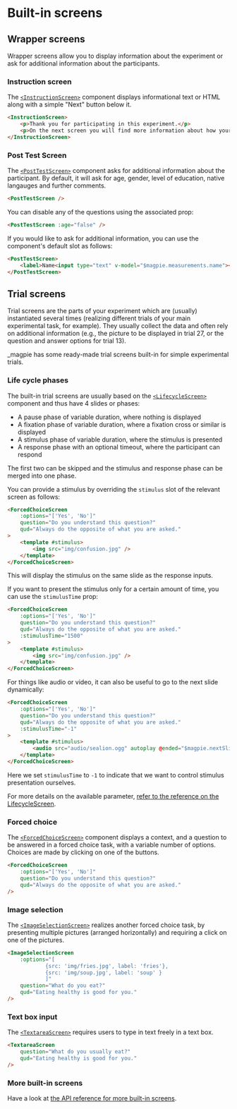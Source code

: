# Built-in screens

## Wrapper screens
Wrapper screens allow you to display information about the experiment or ask for additional information
about the participants.

### Instruction screen
The [`<InstructionScreen>`](https://magpie-reference.netlify.app/#instructionscreen) component displays informational
text or HTML along with a simple "Next" button below it.

```html
<InstructionScreen>
    <p>Thank you for participating in this experiment.</p>
    <p>On the next screen you will find more information about how your data will be used.</p>
</InstructionScreen>
```

### Post Test Screen
The [`<PostTestScreen>`](https://magpie-reference.netlify.app/#posttestscreen) component asks for additional information
about the participant. By default, it will ask for age, gender, level of education, native langauges and further comments.

```html
<PostTestScreen />
```

You can disable any of the questions using the associated prop:

```html
<PostTestScreen :age="false" />
```

If you would like to ask for additional information, you can use the component's default slot as follows:

```html
<PostTestScreen>
    <label>Name<input type="text" v-model="$magpie.measurements.name"></label>
</PostTestScreen>
```

## Trial screens
Trial screens are the parts of your experiment which are (usually) instantiated several times (realizing different
trials of your main experimental task, for example). They usually collect the data and often rely on
additional information (e.g., the picture to be displayed in trial 27, or the question and answer
options for trial 13).

_magpie has some ready-made trial screens built-in for simple experimental trials.

### Life cycle phases
The built-in trial screens are usually based on the [`<LifecycleScreen>`](https://magpie-reference.netlify.app/#lifecyclescreen) component and thus
have 4 slides or phases:

 * A pause phase of variable duration, where nothing is displayed
 * A fixation phase of variable duration, where a fixation cross or similar is displayed
 * A stimulus phase of variable duration, where the stimulus is presented
 * A response phase with an optional timeout, where the participant can respond

The first two can be skipped and the stimulus and response phase can be merged into one phase.

You can provide a stimulus by overriding the `stimulus` slot of the relevant screen as follows:

```html
<ForcedChoiceScreen
    :options="['Yes', 'No']"
    question="Do you understand this question?"
    qud="Always do the opposite of what you are asked."
>
    <template #stimulus>
        <img src="img/confusion.jpg" />
    </template>
</ForcedChoiceScreen>
```

This will display the stimulus on the same slide as the response inputs.

If you want to present the stimulus only for a certain amount of time, you can use the `stimulusTime` prop:

```html
<ForcedChoiceScreen
    :options="['Yes', 'No']"
    question="Do you understand this question?"
    qud="Always do the opposite of what you are asked."
    :stimulusTime="1500"
>
    <template #stimulus>
        <img src="img/confusion.jpg" />
    </template>
</ForcedChoiceScreen>
```

For things like audio or video, it can also be useful to go to the next slide dynamically:

```html
<ForcedChoiceScreen
    :options="['Yes', 'No']"
    question="Do you understand this question?"
    qud="Always do the opposite of what you are asked."
    :stimulusTime="-1"
>
    <template #stimulus>
        <audio src="audio/sealion.ogg" autoplay @ended="$magpie.nextSlide()" /> 
    </template>
</ForcedChoiceScreen>
```

Here we set `stimulusTime` to `-1` to indicate that we want to control stimulus presentation ourselves.

For more details on the available parameter, [refer to the reference on the LifecycleScreen](https://magpie-reference.netlify.app/#lifecyclescreen).

### Forced choice
The [`<ForcedChoiceScreen>`](https://magpie-reference.netlify.app/#forcedchoicescreen) component displays a context,
and a question to be answered in a forced choice task, with a variable number of options.
Choices are made by clicking on one of the buttons.

```html
<ForcedChoiceScreen
    :options="['Yes', 'No']"
    question="Do you understand this question?"
    qud="Always do the opposite of what you are asked."
/>
```

### Image selection
The [`<ImageSelectionScreen>`](https://magpie-reference.netlify.app/#imageselectionscreen) realizes another forced choice task, by presenting multiple pictures (arranged horizontally) and
requiring a click on one of the pictures.

```html
<ImageSelectionScreen
    :options="[
            {src: 'img/fries.jpg', label: 'fries'},
            {src: 'img/soup.jpg', label: 'soup' }
            ]"
    question="What do you eat?"
    qud="Eating healthy is good for you."
/>
```

### Text box input
The [`<TextareaScreen>`](https://magpie-reference.netlify.app/#textareascreen) requires users to type in text freely in a text box.
```html
<TextareaScreen
    question="What do you usually eat?"
    qud="Eating healthy is good for you."
/>
```

### More built-in screens
Have a look at [the API reference for more built-in screens](https://magpie-reference.netlify.app/#screens).
